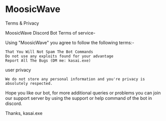 # MoosicWave
Terms &amp; Privacy

MoosicWave Discord Bot Terms of service-

Using "MoosicWave" you agree to follow the following terms:-

    That You Will Not Spam The Bot Commands
    Do not use any exploits found for your advantage
    Report All The Bugs (DM me: kasai.exe)

user privacy

    We do not store any personal information and you're privacy is absolutely respected.

Hope you like our bot, for more additional queries or problems you can join our support server by using the support or help command of the bot in discord.

Thanks, kasai.exe
